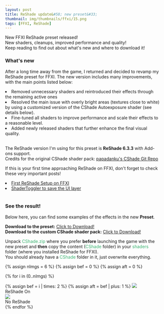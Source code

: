 ```yaml
---
layout: post
title: ReShade update&#58; new preset&#33;
thumbnail: img/thumbnails/ffxi/15.png
tags: [FFXI, ReShade]
---
```


New FFXI ReShade preset released!<br>
New shaders, cleanups, improved performance and quality!<br>
Keep reading to find out about what's new and where to download it!

### What's new

After a long time away from the game, I returned and decided to revamp my ReShade preset for FFXI.
The new version includes many improvements, with the main points listed below:
<ui style="padding-left: 0; margin-left: 0; list-style-position: inside;">
	<li>Removed unnecessary shaders and reintroduced their effects through the remaining active ones</li>
	<li>Resolved the main issue with overly bright areas (textures close to white) by using a customized version of the CShade Autoexposure shader (see details below).</li>
	<li>Fine-tuned all shaders to improve performance and scale their effects to a reasonable level.</li>
	<li>Added newly released shaders that further enhance the final visual quality.</li>
</ui>
<br>

The ReShade version I'm using for this preset is <b>ReShade 6.3.3</b> with Add-ons support.<br>
Credits for the original CShade shader pack:
<a href="https://github.com/papadanku/CShade" target="_blank">papadanku's CShade Git Repo</a>

If this is your first time approaching ReShade on FFXI, don't forget to check these very important posts!

<ui style="padding-left: 0; margin-left: 0; list-style-position: inside;">
	<li> <a href="/ElfyLab/2024/01/02/reshade-setup.html">First ReShade Setup on FFXI</a></li> 
	<li> <a href="/ElfyLab/2023/12/16/save-your-ui-2.html">ShaderToggler to save the UI layer</a></li> 
</ui>
<br>  

### See the result!

Below here, you can find some examples of the effects in the new <b>Preset</b>.

<b>Download to the preset:</b> <a href="/ElfyLab/downloads/FFXI_Reshade6_(by_arielfy).ini" download>Click to Download!</a><br>
<b>Download to the custom CShade shader pack:</b> <a href="/ElfyLab/downloads/CShade.zip" download>Click to Download!</a><br>

  Unpack <span style="color:MediumSeaGreen;">CShade.zip</span> where you prefer <b>before</b> launching the game with the new preset and <b>then</b> copy the content (<span style="color:MediumSeaGreen;">CShade</span> folder) in your <span style="color:MediumSeaGreen;">shaders</span> folder (where you installed ReShade for FFXI).<br>
  You should already have a <span style="color:MediumSeaGreen;">CShade</span> folder in it, just overwrite everything.


{% assign nImgs = 6 %}
{% assign bef = 0 %}
{% assign aft = 0 %}

{% for i in (0..nImgs) %}
<div class="mainSection">
        <div id="comp{{i}}" class="bal-container">
            <div class="bal-after">
                {% assign bef = i | times: 2 %}
                {% assign aft = bef | plus: 1 %}
                <img src="/ElfyLab/img/beforeafter-preset6/{{aft}}.png">
                <div class="bal-afterPosition afterLabel">
                    ReShade On
                </div>
            </div>
            <div class="bal-before">
                <div class="bal-before-inset">
                    <img src="/ElfyLab/img/beforeafter-preset6/{{bef}}.png">
                    <div class="bal-beforePosition beforeLabel">
                        No ReShade
                    </div>
                </div>
            </div>
            <div class="bal-handle">
                <span class="handle-left-arrow"></span>
                <span class="handle-right-arrow"></span>
            </div>
        </div>
    </div>
{% endfor %}


<script src="/ElfyLab/assets/js/imagecomparison.js"></script>


<script>
        {% for i in (0..nImgs) %}
        new BeforeAfter({
            id: '#comp{{i}}'
        });
        {% endfor %}
</script>

<script>
// Function to reload the page on orientation change
       function reloadOnOrientationChange() {
           location.reload();
       }
        // Attach the orientation change event listener
       window.addEventListener('orientationchange', reloadOnOrientationChange);
</script>